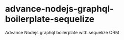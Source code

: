 # advance-nodejs-graphql-boilerplate-sequelize
Advance Nodejs graphql boilerplate with sequelize ORM
